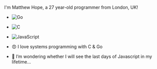 I'm Matthew Hope, a 27 year-old programmer from London, UK!

- ![Go](https://img.shields.io/badge/-Go-2b2b2b?&logo=Go)
- ![C](https://img.shields.io/badge/-C-2b2b2b?&logo=C)
- ![JavaScript](https://img.shields.io/badge/-Javascript-2b2b2b?&logo=Javascript)

- 😍 I love systems programming with C & Go
- 🤔 I’m wondering whether I will see the last days of Javascript in my lifetime...
